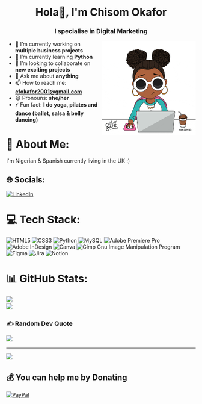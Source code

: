 <!--  [![MasterHead](https://1.bp.blogspot.com/-7A4WynwLsM...)](https://rishavchanda.io)  -->
<h1 align="center"> Hola👋, I'm Chisom Okafor </h1>

<h3 align="center"> I specialise in Digital Marketing </h3>

<p>
<img align=right width=250 src="https://github.com/ChisomOkafor/GifsImagery/blob/main/giphy.gif" />
</p>
  
- 🔭 I’m currently working on **multiple business projects**
- 🌱 I’m currently learning **Python**
- 👯 I’m looking to collaborate on **new exciting projects**
- 💬 Ask me about **anything**
- 📫 How to reach me: **cfokafor2001@gmail.com**
- 😄 Pronouns: **she/her**
- ⚡ Fun fact: **I do yoga, pilates and dance (ballet, salsa & belly dancing)**

# 💫 About Me:
I'm Nigerian & Spanish currently living in the UK :)


## 🌐 Socials:
[![LinkedIn](https://img.shields.io/badge/LinkedIn-%230077B5.svg?logo=linkedin&logoColor=white)](https://linkedin.com/in/https://www.linkedin.com/in/chisom-favour-okafor-ofoegbu-65b260163) 

# 💻 Tech Stack:
![HTML5](https://img.shields.io/badge/html5-%23E34F26.svg?style=flat&logo=html5&logoColor=white) ![CSS3](https://img.shields.io/badge/css3-%231572B6.svg?style=flat&logo=css3&logoColor=white) ![Python](https://img.shields.io/badge/python-3670A0?style=flat&logo=python&logoColor=ffdd54) ![MySQL](https://img.shields.io/badge/mysql-%2300f.svg?style=flat&logo=mysql&logoColor=white) ![Adobe Premiere Pro](https://img.shields.io/badge/Adobe%20Premiere%20Pro-9999FF.svg?style=flat&logo=Adobe%20Premiere%20Pro&logoColor=white) ![Adobe InDesign](https://img.shields.io/badge/Adobe%20InDesign-49021F?style=flat&logo=adobeindesign&logoColor=white) ![Canva](https://img.shields.io/badge/Canva-%2300C4CC.svg?style=flat&logo=Canva&logoColor=white) ![Gimp Gnu Image Manipulation Program](https://img.shields.io/badge/Gimp-657D8B?style=flat&logo=gimp&logoColor=FFFFFF) 	![Figma](https://img.shields.io/badge/figma-%23F24E1E.svg?style=flat&logo=figma&logoColor=white) ![Jira](https://img.shields.io/badge/jira-%230A0FFF.svg?style=flat&logo=jira&logoColor=white) ![Notion](https://img.shields.io/badge/Notion-%23000000.svg?style=flat&logo=notion&logoColor=white)

# 📊 GitHub Stats:
![](https://github-readme-stats.vercel.app/api?username=ChisomOkafor&theme=buefy&hide_border=false&include_all_commits=false&count_private=false)<br/>
![](https://github-readme-streak-stats.herokuapp.com/?user=ChisomOkafor&theme=buefy&hide_border=false)<br/>


### ✍️ Random Dev Quote
![](https://quotes-github-readme.vercel.app/api?type=horizontal&theme=light)

---
[![](https://visitcount.itsvg.in/api?id=ChisomOkafor&icon=7&color=11)](https://visitcount.itsvg.in)

  ## 💰 You can help me by Donating
  [![PayPal](https://img.shields.io/badge/PayPal-00457C?style=for-the-badge&logo=paypal&logoColor=white)](https://paypal.me/@favour2001) 

  
